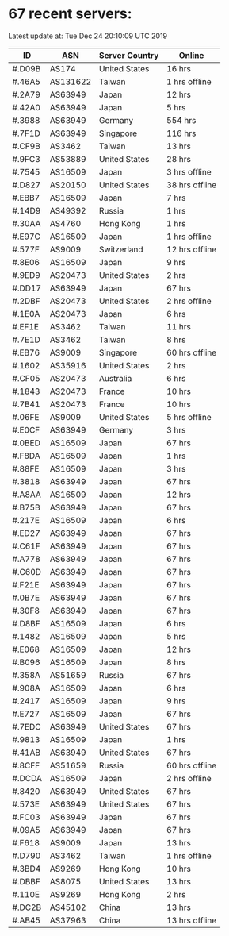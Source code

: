 # 67 recent servers:

Latest update at: Tue Dec 24 20:10:09 UTC 2019

| ID | ASN | Server Country | Online |
| -- | --- | -------------- | ------ |
| #.D09B | AS174 | United States | 16 hrs |
| #.46A5 | AS131622 | Taiwan | 1 hrs offline |
| #.2A79 | AS63949 | Japan | 12 hrs |
| #.42A0 | AS63949 | Japan | 5 hrs |
| #.3988 | AS63949 | Germany | 554 hrs |
| #.7F1D | AS63949 | Singapore | 116 hrs |
| #.CF9B | AS3462 | Taiwan | 13 hrs |
| #.9FC3 | AS53889 | United States | 28 hrs |
| #.7545 | AS16509 | Japan | 3 hrs offline |
| #.D827 | AS20150 | United States | 38 hrs offline |
| #.EBB7 | AS16509 | Japan | 7 hrs |
| #.14D9 | AS49392 | Russia | 1 hrs |
| #.30AA | AS4760 | Hong Kong | 1 hrs |
| #.E97C | AS16509 | Japan | 1 hrs offline |
| #.577F | AS9009 | Switzerland | 12 hrs offline |
| #.8E06 | AS16509 | Japan | 9 hrs |
| #.9ED9 | AS20473 | United States | 2 hrs |
| #.DD17 | AS63949 | Japan | 67 hrs |
| #.2DBF | AS20473 | United States | 2 hrs offline |
| #.1E0A | AS20473 | Japan | 6 hrs |
| #.EF1E | AS3462 | Taiwan | 11 hrs |
| #.7E1D | AS3462 | Taiwan | 8 hrs |
| #.EB76 | AS9009 | Singapore | 60 hrs offline |
| #.1602 | AS35916 | United States | 2 hrs |
| #.CF05 | AS20473 | Australia | 6 hrs |
| #.1843 | AS20473 | France | 10 hrs |
| #.7B41 | AS20473 | France | 10 hrs |
| #.06FE | AS9009 | United States | 5 hrs offline |
| #.E0CF | AS63949 | Germany | 3 hrs |
| #.0BED | AS16509 | Japan | 67 hrs |
| #.F8DA | AS16509 | Japan | 1 hrs |
| #.88FE | AS16509 | Japan | 3 hrs |
| #.3818 | AS63949 | Japan | 67 hrs |
| #.A8AA | AS16509 | Japan | 12 hrs |
| #.B75B | AS63949 | Japan | 67 hrs |
| #.217E | AS16509 | Japan | 6 hrs |
| #.ED27 | AS63949 | Japan | 67 hrs |
| #.C61F | AS63949 | Japan | 67 hrs |
| #.A778 | AS63949 | Japan | 67 hrs |
| #.C60D | AS63949 | Japan | 67 hrs |
| #.F21E | AS63949 | Japan | 67 hrs |
| #.0B7E | AS63949 | Japan | 67 hrs |
| #.30F8 | AS63949 | Japan | 67 hrs |
| #.D8BF | AS16509 | Japan | 6 hrs |
| #.1482 | AS16509 | Japan | 5 hrs |
| #.E068 | AS16509 | Japan | 12 hrs |
| #.B096 | AS16509 | Japan | 8 hrs |
| #.358A | AS51659 | Russia | 67 hrs |
| #.908A | AS16509 | Japan | 6 hrs |
| #.2417 | AS16509 | Japan | 9 hrs |
| #.E727 | AS16509 | Japan | 67 hrs |
| #.7EDC | AS63949 | United States | 67 hrs |
| #.9813 | AS16509 | Japan | 1 hrs |
| #.41AB | AS63949 | United States | 67 hrs |
| #.8CFF | AS51659 | Russia | 60 hrs offline |
| #.DCDA | AS16509 | Japan | 2 hrs offline |
| #.8420 | AS63949 | United States | 67 hrs |
| #.573E | AS63949 | United States | 67 hrs |
| #.FC03 | AS63949 | Japan | 67 hrs |
| #.09A5 | AS63949 | Japan | 67 hrs |
| #.F618 | AS9009 | Japan | 13 hrs |
| #.D790 | AS3462 | Taiwan | 1 hrs offline |
| #.3BD4 | AS9269 | Hong Kong | 10 hrs |
| #.DBBF | AS8075 | United States | 13 hrs |
| #.110E | AS9269 | Hong Kong | 2 hrs |
| #.DC2B | AS45102 | China | 13 hrs |
| #.AB45 | AS37963 | China | 13 hrs offline |

